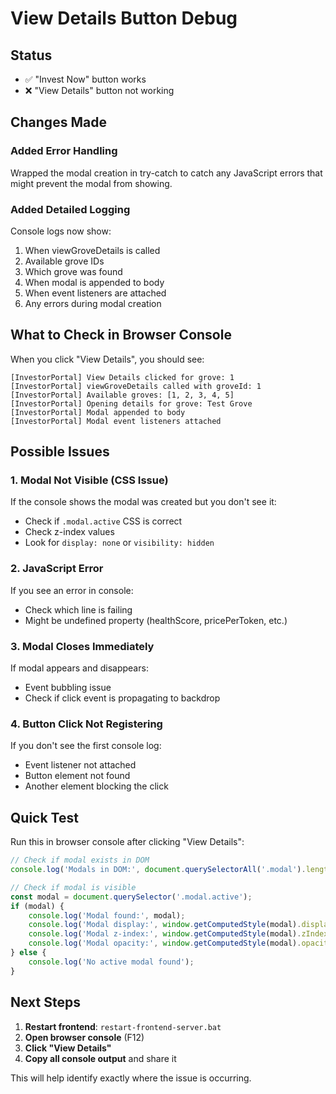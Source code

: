 # View Details Button Debug

## Status
- ✅ "Invest Now" button works
- ❌ "View Details" button not working

## Changes Made

### Added Error Handling
Wrapped the modal creation in try-catch to catch any JavaScript errors that might prevent the modal from showing.

### Added Detailed Logging
Console logs now show:
1. When viewGroveDetails is called
2. Available grove IDs
3. Which grove was found
4. When modal is appended to body
5. When event listeners are attached
6. Any errors during modal creation

## What to Check in Browser Console

When you click "View Details", you should see:

```
[InvestorPortal] View Details clicked for grove: 1
[InvestorPortal] viewGroveDetails called with groveId: 1
[InvestorPortal] Available groves: [1, 2, 3, 4, 5]
[InvestorPortal] Opening details for grove: Test Grove
[InvestorPortal] Modal appended to body
[InvestorPortal] Modal event listeners attached
```

## Possible Issues

### 1. Modal Not Visible (CSS Issue)
If the console shows the modal was created but you don't see it:
- Check if `.modal.active` CSS is correct
- Check z-index values
- Look for `display: none` or `visibility: hidden`

### 2. JavaScript Error
If you see an error in console:
- Check which line is failing
- Might be undefined property (healthScore, pricePerToken, etc.)

### 3. Modal Closes Immediately
If modal appears and disappears:
- Event bubbling issue
- Check if click event is propagating to backdrop

### 4. Button Click Not Registering
If you don't see the first console log:
- Event listener not attached
- Button element not found
- Another element blocking the click

## Quick Test

Run this in browser console after clicking "View Details":
```javascript
// Check if modal exists in DOM
console.log('Modals in DOM:', document.querySelectorAll('.modal').length);

// Check if modal is visible
const modal = document.querySelector('.modal.active');
if (modal) {
    console.log('Modal found:', modal);
    console.log('Modal display:', window.getComputedStyle(modal).display);
    console.log('Modal z-index:', window.getComputedStyle(modal).zIndex);
    console.log('Modal opacity:', window.getComputedStyle(modal).opacity);
} else {
    console.log('No active modal found');
}
```

## Next Steps

1. **Restart frontend**: `restart-frontend-server.bat`
2. **Open browser console** (F12)
3. **Click "View Details"**
4. **Copy all console output** and share it

This will help identify exactly where the issue is occurring.
